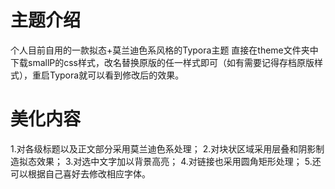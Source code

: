# 主题介绍
个人目前自用的一款拟态+莫兰迪色系风格的Typora主题
直接在theme文件夹中下载smallP的css样式，改名替换原版的任一样式即可（如有需要记得存档原版样式），重启Typora就可以看到修改后的效果。
<br/>
# 美化内容
1.对各级标题以及正文部分采用莫兰迪色系处理；
2.对块状区域采用层叠和阴影制造拟态效果；
3.对选中文字加以背景高亮；
4.对链接也采用圆角矩形处理；
5.还可以根据自己喜好去修改相应字体。
